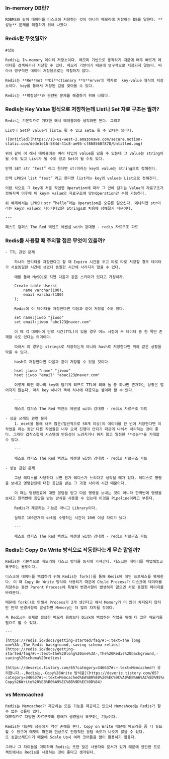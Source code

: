 ### In-memory DB란?
    
    RDBMS와 같이 데이터를 디스크에 저장하는 것이 아니라 메모리에 저장하는 DB를 말한다. **성능** 문제를 해결하기 위해 나왔다.
    
### Redis란 무엇일까?
    
    #성능 
    
    Redis는 In-memory 데이터 저장소이다. 메모리 기반으로 동작하기 때문에 매우 빠르게 데이터를 검색하거나 저장할 수 있다. 메모리 기반이기 때문에 영구적으로 저장되지 않는다. 따라서 영구적인 데이터 저장용으로는 적합하지 않다.
    
    Redis는 **Re**mot **Di**ctionary **S**erver의 약자로  key-value 형식의 저장소이다. key를 통해서 저장된 값을 찾아올 수 있다.
    
    Redis는 **확장성**과 관련된 문제를 해결하기 위해 나왔다.
    
### Redis는 Key Value 형식으로 저장하는데 List나 Set 자료 구조는 뭘까?
    
    Redis는 기본적으로 거대한 해시 테이블이라 생각하면 된다. 그리고 
    
    List나 Set은 value가 list도 될 수 있고 set도 될 수 있다는 의미다.
    
    ![Untitled](https://s3-us-west-2.amazonaws.com/secure.notion-static.com/dede1e16-584d-41c8-ae95-cf868568f870/Untitled.png)
    
    위와 같이 이 해시 테이블에는 여러 타입의 value를 담을 수 있는데 그 value는 string이 될 수도 있고 List가 될 수도 있고 Set이 될 수도 있다.
    
    만약 SET str “test” 라고 한다면 str이라는 key의 value는 String으로 정해진다.
    
    만약 LPUSH list “test” 라고 한다면 list라는 key의 value는 List으로 정해진다.
    
    이런 식으로 그 key에 처음 작업한 Operation에 따라 그 안에 담기는 Value의 자료구조가 정해지며 이후에 이 key는 value의 자료구조에 맞는Operation만 수행 가능하다.
    
    위 예제에서는 LPUSH str “hello”라는 Operation은 오류를 일으킨다. 왜냐하면 str이라는 key의 value의 데이터타입은 Strings로 처음에 정해졌기 때문이다.
    
    ---
    
    패스트 캠퍼스 The Red 백엔드 에센셜 with 강대명 - redis 자료구조 파트
    
### Redis를 사용할 때 주의할 점은 무엇이 있을까?
    - TTL 관련 문제
        
        하나의 엔티티를 저장한다고 할 때 Expire 시간을 두고 따로 따로 저장할 경우 데이터가 서로동일한 시간에 생겼다 동일한 시간에 사라지지 않을 수 있다. 
        
        예를 들어 MySQL로 치면 다음과 같은 스키마가 있다고 가정하자.
        
        Create table Users(
        	name varchar(100),
        	email varchar(100)
        );
        
        Redis에 이 데이터를 저장한다면 다음과 같이 저장할 수도 있다.
        
        set name:jiwoo "jiwoo"
        set email:jiwoo "abc123@naver.com"
        
        이 때 각 데이터에 만료 시간(TTL)이 있을 경우 어느 시점에 두 데이터 중 한 쪽만 존재할 수도 있다는 의미이다.
        
        따라서 이 경우는 strings로 저장하는게 아니라 hash로 저장한다면 위와 같은 상황을 막을 수 있다.
        
        hash로 저장한다면 다음과 같이 저장할 수 있을 것이다.
        
        hset jiwoo "name" "jiwoo"
        hset jiwoo "email" "abac123@naver.com"
        
        이렇게 되면 하나의 key에 담기게 되므로 TTL에 의해 둘 중 하나만 존재하는 상황은 벌어지지 않는다. 마치 key 하나가 객체 하나에 대응되는 셈이라 할 수 있다.
        
        ---
        
        패스트 캠퍼스 The Red 백엔드 에센셜 with 강대명 - redis 자료구조 파트
        
    - 싱글 쓰레드 관련 문제
        1. mset을 통해 너무 많은(일반적으로 50개 이상)의 데이터를 한 번에 저장한다면 이 작업을 하는 동안 다른 작업들은 너무 오래 진행이 안되기 때문에 나눠서 처리하는 것이 좋다. 그래야 갑작스럽게 시스템에 반응성이 느려지거나 하지 않고 일정한 **성능**을 기대할 수 있다.
        
        ---
        
        패스트 캠퍼스 The Red 백엔드 에센셜 with 강대명 - redis 자료구조 파트
        
    - 성능 관련 문제
        
        그냥 레디스를 사용하다 보면 뭔가 레디스가 느리다고 생각될 때가 있다. 레디스로 명령을 보내고 명령완료에 대한 응답을 받는 그 과정 사이에 시간 때문이다.
        
        이 때는 명령완료에 대한 응답을 받고 다음 명령을 보내는 것이 아니라 한꺼번에 명령을 보내고 한꺼번에 응답을 받는 방식을 사용할 수 있는데 이것을 Pipeline이라고 부른다.
        
        Redis가 제공하는 기능은 아니고 Library이다.
        
        실제로 100만개의 set을 수행하는 시간이 10배 이상 차이가 났다.
        
        ---
        
        패스트 캠퍼스 The Red 백엔드 에센셜 with 강대명 - redis 자료구조 파트
        
### Redis는 Copy On Write 방식으로 작동한다는게 무슨 말일까?
    
    Redis는 기본적으로 메모리와 디스크 방식을 동시에 가져간다. 디스크는 데이터를 백업해놓고 복구하는 용도이다. 
    
    디스크에 데이터를 백업하기 위해 Redis는 fork()를 통해 Redis에 메인 프로세스를 복제한다. 이 때 Copy On Write 방식이 사용되기 때문에 Child Process가 디스크에 데이터를 저장하는 동안 Parent Process에 특별히 변경사항이 발생하지 않으면 서로 동일한 페이지를 바라본다.
    
    때문에 fork()로 인해서 Process가 2개 생긴다고 해서 Memory가 더 많이 차지되지 않지만 만약 변경사항이 발생하면 Memory는 더 많이 차지될 것이다.
    
    즉 Redis는 실제로 필요한 메모리 용량보다 Disk에 백업하는 작업을 위해 더 많은 메모리를 필요로 할 수 있다.
    
    ---
    
    [https://redis.io/docs/getting-started/faq/#:~:text=the long one%3A-,The Redis background,-saving schema relies](https://redis.io/docs/getting-started/faq/#:~:text=the%20long%20one%3A-,The%20Redis%20background,-saving%20schema%20relies)
    
    [https://deveric.tistory.com/65?category=346637#:~:text=Memcached가 유리합니다.-,Redis는,-Copy%26Write 방식을](https://deveric.tistory.com/65?category=346637#:~:text=Memcached%EA%B0%80%20%EC%9C%A0%EB%A6%AC%ED%95%A9%EB%8B%88%EB%8B%A4.-,Redis%EB%8A%94,-Copy%26Write%20%EB%B0%A9%EC%8B%9D%EC%9D%84)
    
### vs Memcached
    
    Redis는 Memcached가 제공하는 모든 기능을 제공하고 있으나 Memcahced는 Redis가 할 수 없는 것들이 있다. 
    대표적으로 다양한 자료구조와 장애가 생겼을시 복구하는 기능이다. 
    
    Redis는 대신에 성능에서 약간 손해를 본다. Copy on Write 때문에 메모리를 좀 더 필요할 수 있으며 메모리 파편화 현상으로 안정적인 응답 속도가 나오지 않을 수 있다. 
    또 싱글쓰레드이기 때문에 Scale Up시 여러 코어들을 많이 활용하기 힘들다.
    
    그러나 그 차이들을 미미하며 Redis는 또한 많은 사용자와 문서가 있기 때문에 웬만한 프로젝트에서는 Redis를 사용하는 것이 좋다고 생각된다.
    
